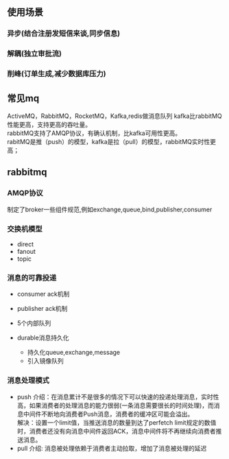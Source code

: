 ## 使用场景
### 异步(结合注册发短信来谈,同步信息)
### 解耦(独立审批流)
### 削峰(订单生成,减少数据库压力)

## 常见mq
ActiveMQ，RabbitMQ，RocketMQ，Kafka,redis做消息队列
kafka比rabbitMQ性能更高，支持更高的吞吐量。  
rabbitMQ支持了AMQP协议，有确认机制，比kafka可用性更高。  
rabitMQ是推（push）的模型，kafka是拉（pull）的模型，rabbitMQ实时性更高；  
## rabbitmq
### AMQP协议
制定了broker一些组件规范,例如exchange,queue,bind,publisher,consumer
### 交换机模型
- direct
- fanout
- topic

### 消息的可靠投递
- consumer ack机制

- publisher ack机制

- 5个内部队列

- durable消息持久化
    - 持久化queue,exchange,message
    - 引入镜像队列

### 消息处理模式
- push
介绍：在消息累计不是很多的情况下可以快速的投递处理消息，实时性高，如果消费者的处理消息的能力很弱(一条消息需要很长的时间处理)，而消息中间件不断地向消费者Push消息，消费者的缓冲区可能会溢出。  
解决：设置一个limit值，当推送消息的数量到达了perfetch limit规定的数值时，消费者还没有向消息中间件返回ACK，消息中间件将不再继续向消费者推送消息。
- pull
介绍: 消息被处理依赖于消费者主动拉取，增加了消息被处理的延迟